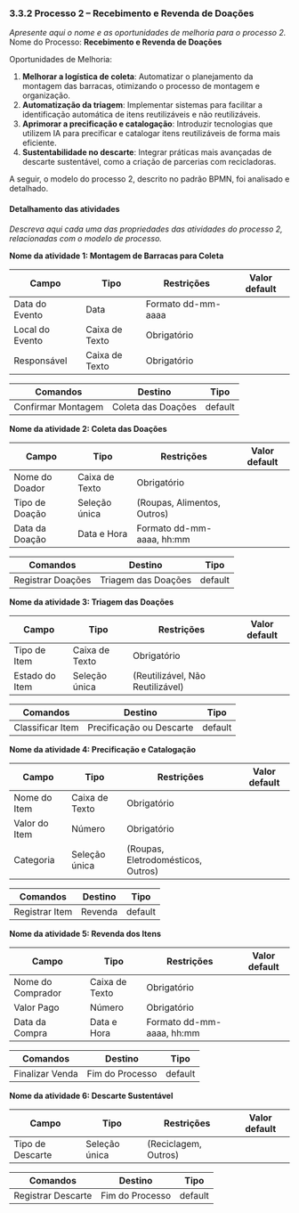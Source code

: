### 3.3.2 Processo 2 – Recebimento e Revenda de Doações

_Apresente aqui o nome e as oportunidades de melhoria para o processo 2._  
Nome do Processo: **Recebimento e Revenda de Doações**

Oportunidades de Melhoria:  
1. **Melhorar a logística de coleta**: Automatizar o planejamento da montagem das barracas, otimizando o processo de montagem e organização.
2. **Automatização da triagem**: Implementar sistemas para facilitar a identificação automática de itens reutilizáveis e não reutilizáveis.
3. **Aprimorar a precificação e catalogação**: Introduzir tecnologias que utilizem IA para precificar e catalogar itens reutilizáveis de forma mais eficiente.
4. **Sustentabilidade no descarte**: Integrar práticas mais avançadas de descarte sustentável, como a criação de parcerias com recicladoras.

A seguir, o modelo do processo 2, descrito no padrão BPMN, foi analisado e detalhado.

#### Detalhamento das atividades

_Descreva aqui cada uma das propriedades das atividades do processo 2, relacionadas com o modelo de processo._

**Nome da atividade 1: Montagem de Barracas para Coleta**

| **Campo**       | **Tipo**         | **Restrições**        | **Valor default** |
| ---             | ---              | ---                   | ---               |
| Data do Evento  | Data             | Formato dd-mm-aaaa    |                   |
| Local do Evento | Caixa de Texto   | Obrigatório           |                   |
| Responsável     | Caixa de Texto   | Obrigatório           |                   |

| **Comandos**         |  **Destino**                   | **Tipo**        |
| ---                  | ---                            | ---             |
| Confirmar Montagem   | Coleta das Doações             | default         |

**Nome da atividade 2: Coleta das Doações**

| **Campo**       | **Tipo**         | **Restrições**        | **Valor default** |
| ---             | ---              | ---                   | ---               |
| Nome do Doador  | Caixa de Texto   | Obrigatório           |                   |
| Tipo de Doação  | Seleção única    | (Roupas, Alimentos, Outros) |                   |
| Data da Doação  | Data e Hora      | Formato dd-mm-aaaa, hh:mm |                   |

| **Comandos**         |  **Destino**                   | **Tipo**        |
| ---                  | ---                            | ---             |
| Registrar Doações    | Triagem das Doações            | default         |

**Nome da atividade 3: Triagem das Doações**

| **Campo**       | **Tipo**         | **Restrições**        | **Valor default** |
| ---             | ---              | ---                   | ---               |
| Tipo de Item    | Caixa de Texto   | Obrigatório           |                   |
| Estado do Item  | Seleção única    | (Reutilizável, Não Reutilizável) |                   |

| **Comandos**         |  **Destino**                   | **Tipo**        |
| ---                  | ---                            | ---             |
| Classificar Item     | Precificação ou Descarte        | default         |

**Nome da atividade 4: Precificação e Catalogação**

| **Campo**       | **Tipo**         | **Restrições**        | **Valor default** |
| ---             | ---              | ---                   | ---               |
| Nome do Item    | Caixa de Texto   | Obrigatório           |                   |
| Valor do Item   | Número           | Obrigatório           |                   |
| Categoria       | Seleção única    | (Roupas, Eletrodomésticos, Outros) |                   |

| **Comandos**         |  **Destino**                   | **Tipo**        |
| ---                  | ---                            | ---             |
| Registrar Item       | Revenda                        | default         |

**Nome da atividade 5: Revenda dos Itens**

| **Campo**       | **Tipo**         | **Restrições**        | **Valor default** |
| ---             | ---              | ---                   | ---               |
| Nome do Comprador| Caixa de Texto  | Obrigatório           |                   |
| Valor Pago      | Número           | Obrigatório           |                   |
| Data da Compra  | Data e Hora      | Formato dd-mm-aaaa, hh:mm |                   |

| **Comandos**         |  **Destino**                   | **Tipo**        |
| ---                  | ---                            | ---             |
| Finalizar Venda      | Fim do Processo                | default         |

**Nome da atividade 6: Descarte Sustentável**

| **Campo**       | **Tipo**         | **Restrições**        | **Valor default** |
| ---             | ---              | ---                   | ---               |
| Tipo de Descarte | Seleção única   | (Reciclagem, Outros)  |                   |

| **Comandos**         |  **Destino**                   | **Tipo**        |
| ---                  | ---                            | ---             |
| Registrar Descarte   | Fim do Processo                | default         |